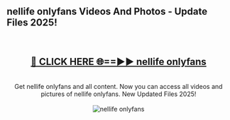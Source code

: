<h2>nellife onlyfans Videos And Photos - Update Files 2025!</h2>
<br>
<div align="center">
<h2><a href="https://linkcuts.com/hfmhzwbr" rel="nofollow">🔴 CLICK HERE 🌐==►► nellife onlyfans</a></h2>
<br>
Get nellife onlyfans and all content. Now you can access all videos and pictures of nellife onlyfans. New Updated Files 2025!
<br>
<br>
<a href="https://linkcuts.com/hfmhzwbr" rel="nofollow" data-target="animated-image.originalLink"><img src="https://i.ibb.co.com/WyWwxjT/player-gif2.gif" alt="nellife onlyfans" style="max-width: 100%; display: inline-block;" data-target="animated-image.originalImage"></a>
</div>
<br>